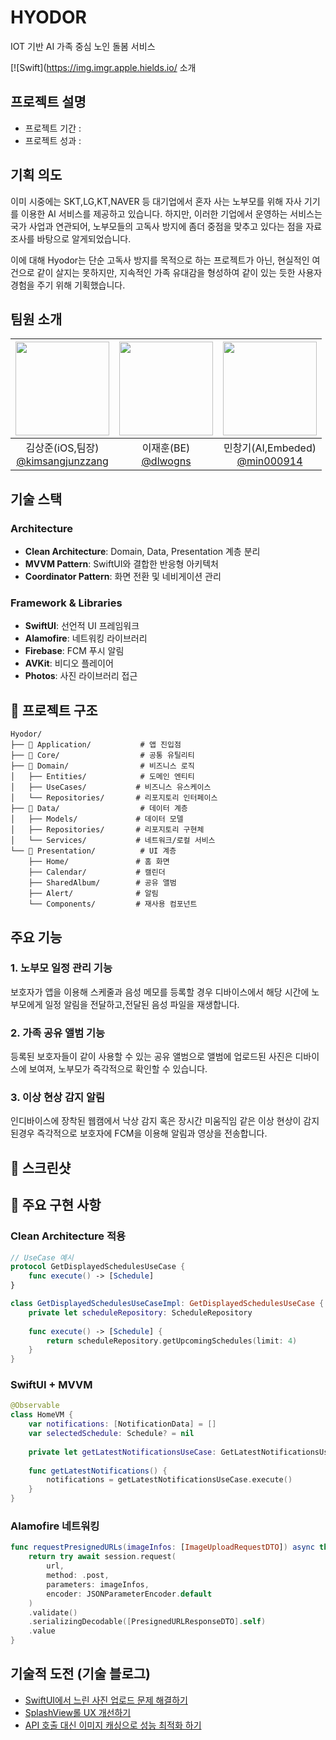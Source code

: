 # HYODOR 
IOT 기반 AI 가족 중심 노인 돌봄 서비스
  
  [![Swift](https://img.imgr.apple.hields.io/ 소개
## 프로젝트 설명
- 프로젝트 기간 :
- 프로젝트 성과 :

## 기획 의도
이미 시중에는 SKT,LG,KT,NAVER 등 대기업에서 혼자 사는 노부모를 위해 자사 기기를 이용한 AI 서비스를 제공하고 있습니다.
하지만, 이러한 기업에서 운영하는 서비스는 국가 사업과 연관되어, 노부모들의 고독사 방지에 좀더 중점을 맞추고 있다는 점을 자료 조사를 바탕으로 알게되었습니다.

이에 대해 Hyodor는 단순 고독사 방지를 목적으로 하는 프로젝트가 아닌, 현실적인 여건으로 같이 살지는 못하지만, 지속적인 가족 유대감을 형성하여 같이 있는 듯한 사용자 경험을 주기 위해 기획했습니다.

## 팀원 소개
|<img src="https://avatars.githubusercontent.com/u/84498457?v=4" width="150" height="150"/>|<img src="https://avatars.githubusercontent.com/u/61345151?v=4" width="150" height="150"/>|<img src="https://avatars.githubusercontent.com/u/48996852?v=4" width="150" height="150"/>|
|:-:|:-:|:-:|
|김상준(iOS,팀장)<br/>[@kimsangjunzzang](https://github.com/kimsangjunzzang)|이재훈(BE)<br/>[@dlwogns](https://github.com/dlwogns)|민창기(AI,Embeded)<br/>[@min000914](https://github.com/min000914)|

## 기술 스택

### **Architecture**
- **Clean Architecture**: Domain, Data, Presentation 계층 분리
- **MVVM Pattern**: SwiftUI와 결합한 반응형 아키텍처
- **Coordinator Pattern**: 화면 전환 및 네비게이션 관리

### **Framework & Libraries**
- **SwiftUI**: 선언적 UI 프레임워크
- **Alamofire**: 네트워킹 라이브러리
- **Firebase**: FCM 푸시 알림
- **AVKit**: 비디오 플레이어
- **Photos**: 사진 라이브러리 접근

## 📁 프로젝트 구조
```
Hyodor/
├── 📁 Application/           # 앱 진입점
├── 📁 Core/                  # 공통 유틸리티
├── 📁 Domain/                # 비즈니스 로직
│   ├── Entities/            # 도메인 엔티티
│   ├── UseCases/           # 비즈니스 유스케이스
│   └── Repositories/       # 리포지토리 인터페이스
├── 📁 Data/                  # 데이터 계층
│   ├── Models/             # 데이터 모델
│   ├── Repositories/       # 리포지토리 구현체
│   └── Services/           # 네트워크/로컬 서비스
└── 📁 Presentation/          # UI 계층
    ├── Home/               # 홈 화면
    ├── Calendar/           # 캘린더
    ├── SharedAlbum/        # 공유 앨범
    ├── Alert/              # 알림
    └── Components/         # 재사용 컴포넌트
```

## 주요 기능
### 1. 노부모 일정 관리 기능
보호자가 앱을 이용해 스케줄과 음성 메모를 등록할 경우 디바이스에서 해당 시간에 노부모에게 일정 알림을 전달하고,전달된 음성 파일을 재생합니다.

### 2. 가족 공유 앨범 기능
등록된 보호자들이 같이 사용할 수 있는 공유 앨범으로 앨범에 업로드된 사진은 디바이스에 보여져, 노부모가 즉각적으로 확인할 수 있습니다.

### 3. 이상 현상 감지 알림
인디바이스에 장착된 웹캠에서 낙상 감지 혹은 장시간 미움직임 같은 이상 현상이 감지된경우 즉각적으로 보호자에 FCM을 이용해 알림과 영상을 전송합니다.

## 📸 스크린샷

## 🔧 주요 구현 사항

### Clean Architecture 적용
```swift
// UseCase 예시
protocol GetDisplayedSchedulesUseCase {
    func execute() -> [Schedule]
}

class GetDisplayedSchedulesUseCaseImpl: GetDisplayedSchedulesUseCase {
    private let scheduleRepository: ScheduleRepository
    
    func execute() -> [Schedule] {
        return scheduleRepository.getUpcomingSchedules(limit: 4)
    }
}
```

### SwiftUI + MVVM
```swift
@Observable
class HomeVM {
    var notifications: [NotificationData] = []
    var selectedSchedule: Schedule? = nil
    
    private let getLatestNotificationsUseCase: GetLatestNotificationsUseCase
    
    func getLatestNotifications() {
        notifications = getLatestNotificationsUseCase.execute()
    }
}
```

### Alamofire 네트워킹
```swift
func requestPresignedURLs(imageInfos: [ImageUploadRequestDTO]) async throws -> [PresignedURLResponseDTO] {
    return try await session.request(
        url,
        method: .post,
        parameters: imageInfos,
        encoder: JSONParameterEncoder.default
    )
    .validate()
    .serializingDecodable([PresignedURLResponseDTO].self)
    .value
}
```
## 기술적 도전 (기술 블로그)
- [SwiftUI에서 느린 사진 업로드 문제 해결하기](https://kimsangjunzzang.tistory.com/82)
- [SplashView롤 UX 개선하기](https://kimsangjunzzang.tistory.com/90)
- [API 호출 대신 이미지 캐싱으로 성능 최적화 하기](https://kimsangjunzzang.tistory.com/91)
